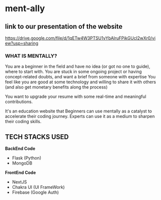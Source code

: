 # ment-ally


## link to our presentation of the website
https://drive.google.com/file/d/1qETw4W3PTSU1vYbAlruFPikGUcI2wXr0/view?usp=sharing

### WHAT IS MENTALLY?
You are a beginner in the field and have no idea (or got
no one to guide), where to start with.
You are stuck in some ongoing project or having
concept-related doubts, and want a brief from
someone with expertise
You feel like you are good at some technology and
willing to share it with others (and also get monetary
benefits along the process)

You want to upgrade your resume with some real-time and meaningful contributions.

It's an education website that Beginners can use mentally as a catalyst to accelerate their coding journey. Experts can use it as a medium to sharpen their coding skills.

## TECH STACKS USED

**BackEnd Code**
- Flask (Python)
- MongoDB

**FrontEnd Code**
- NextJS 
- Chakra UI (UI FrameWork)
- Firebase (Google Auth)
